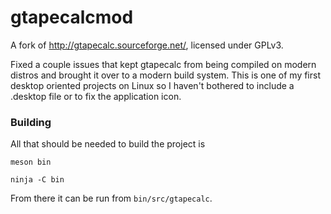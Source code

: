 # gtapecalcmod

A fork of http://gtapecalc.sourceforge.net/, licensed under GPLv3.

Fixed a couple issues that kept gtapecalc from being compiled on modern distros and brought it over to a modern build system. This is one of my first desktop oriented projects on Linux so I haven't bothered to include a .desktop file or to fix the application icon. 

### Building
All that should be needed to build the project is

`meson bin`

`ninja -C bin`

From there it can be run from `bin/src/gtapecalc`.
